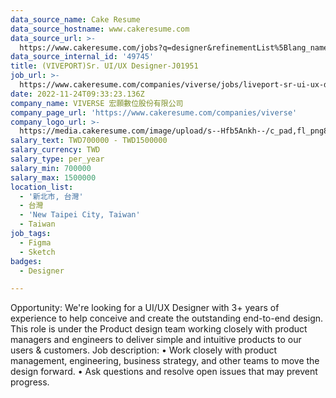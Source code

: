 ```yaml
---
data_source_name: Cake Resume
data_source_hostname: www.cakeresume.com
data_source_url: >-
  https://www.cakeresume.com/jobs?q=designer&refinementList%5Blang_name%5D%5B0%5D=English&refinementList%5Bsalary_type%5D=per_year
data_source_internal_id: '49745'
title: (VIVEPORT)Sr. UI/UX Designer-J01951
job_url: >-
  https://www.cakeresume.com/companies/viverse/jobs/liveport-sr-ui-ux-designer-j01951
date: 2022-11-24T09:33:23.136Z
company_name: VIVERSE 宏願數位股份有限公司
company_page_url: 'https://www.cakeresume.com/companies/viverse'
company_logo_url: >-
  https://media.cakeresume.com/image/upload/s--Hfb5Ankh--/c_pad,fl_png8,h_200,w_200/v1658906546/p2ruzcprxlhab4ckdnlj.png
salary_text: TWD700000 - TWD1500000
salary_currency: TWD
salary_type: per_year
salary_min: 700000
salary_max: 1500000
location_list:
  - '新北市, 台灣'
  - 台灣
  - 'New Taipei City, Taiwan'
  - Taiwan
job_tags:
  - Figma
  - Sketch
badges:
  - Designer

---
```


Opportunity: We're looking for a UI/UX Designer with 3+ years of experience to help conceive and create the outstanding end-to-end design. This role is under the Product design team working closely with product managers and engineers to deliver simple and intuitive products to our users & customers. Job description: • Work closely with product management, engineering, business strategy, and other teams to move the design forward. • Ask questions and resolve open issues that may prevent progress.